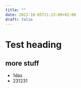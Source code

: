 ```yaml
---
title: ""
date: 2022-10-05T21:23:09+02:00
draft: false
---
```

# Test heading
## more stuff
- 1das
- 231231
